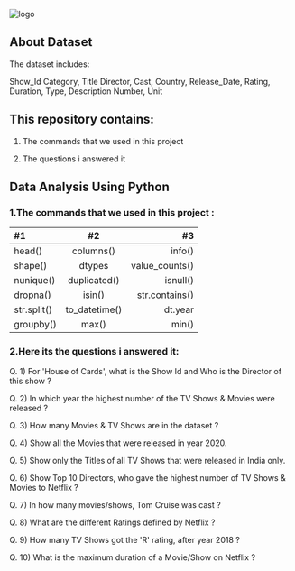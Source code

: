 ![logo](https://github.com/Marwaaah/OTT-Analysis-Netflix-Dataset/assets/68570897/b48a0312-0542-4521-b988-04b6c5b9c5ba)

## About Dataset
The dataset includes:

Show_Id	Category, Title	Director,	Cast,	Country,	Release_Date,	Rating,	Duration,	Type,	Description	Number,	Unit

## This repository contains:

1. The commands that we used in this project

2. The questions i answered it
## Data Analysis Using Python
### 1.The commands that we used in this project :

| #1 | #2 | #3 |
| :---         |     :---:      |          ---: |
| head()   | columns()     | info()    |
| shape()     | dtypes      | value_counts()      |
| nunique()     | duplicated()      | isnull()      |
| dropna()     | isin()      | str.contains()      |
| str.split()     | to_datetime()      | dt.year      |
| groupby()     | max()      | min()      |

### 2.Here its the questions i answered it:
Q. 1) For 'House of Cards', what is the Show Id and Who is the Director of this show ?

Q. 2) In which year the highest number of the TV Shows & Movies were released ?

Q. 3) How many Movies & TV Shows are in the dataset ? 

Q. 4) Show all the Movies that were released in year 2020.

Q. 5) Show only the Titles of all TV Shows that were released in India only.

Q. 6) Show Top 10 Directors, who gave the highest number of TV Shows & Movies to Netflix ?

Q. 7) In how many movies/shows, Tom Cruise was cast ?

Q. 8) What are the different Ratings defined by Netflix ?

Q. 9) How many TV Shows got the 'R' rating, after year 2018 ?

Q. 10) What is the maximum duration of a Movie/Show on Netflix ?
